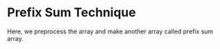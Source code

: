 # Prefix Sum Technique
Here, we preprocess the array and make another array called prefix sum array.